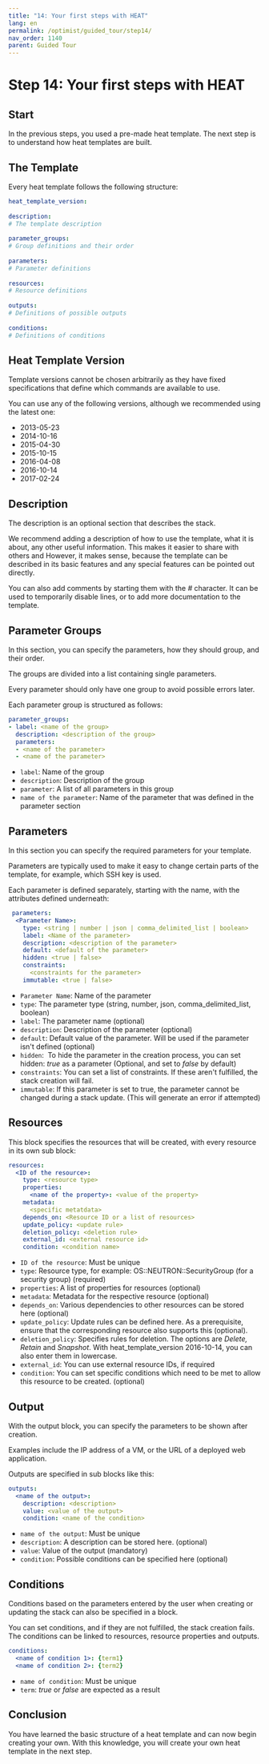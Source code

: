 ```yaml
---
title: "14: Your first steps with HEAT"
lang: en
permalink: /optimist/guided_tour/step14/
nav_order: 1140
parent: Guided Tour
---
```


# Step 14: Your first steps with HEAT

## Start

In the previous steps, you used a pre-made heat template. The next step is to understand how heat templates are built.

## The Template

Every heat template follows the following structure:

```yaml
heat_template_version:
 
description:
# The template description
 
parameter_groups:
# Group definitions and their order
 
parameters:
# Parameter definitions
 
resources:
# Resource definitions
 
outputs:
# Definitions of possible outputs
 
conditions:
# Definitions of conditions
```

## Heat Template Version

Template versions cannot be chosen arbitrarily as they have fixed specifications that define which commands
are available to use.

You can use any of the following versions, although we recommended using the latest one:

- 2013-05-23
- 2014-10-16
- 2015-04-30
- 2015-10-15
- 2016-04-08
- 2016-10-14
- 2017-02-24

## Description

The description is an optional section that describes the stack.

We recommend adding a description of how to use the template, what it is about, any other useful information. This makes it easier to share with others and However, it makes sense, because the template can be described in its basic features and any special features can be pointed out directly.

You can also add comments by starting them with the *\#* character. It can be used to temporarily disable lines, or to add more documentation to
the template.

## Parameter Groups

In this section, you can specify the parameters, how they should group,
and their order.

The groups are divided into a list containing single parameters.

Every parameter should only have one group to avoid possible errors
later.

Each parameter group is structured as follows:

```yaml
parameter_groups:
- label: <name of the group>
  description: <description of the group>
  parameters:
  - <name of the parameter>
  - <name of the parameter>
```

- `label`: Name of the group
- `description`: Description of the group
- `parameter`: A list of all parameters in this group
- `name of the parameter`: Name of the parameter that was defined in the parameter section

## Parameters

In this section you can specify the required parameters for your template.

Parameters are typically used to make it easy to change certain parts of
the template, for example, which SSH key is used.

Each parameter is defined separately, starting with the name, with
the attributes defined underneath:

```yaml
 parameters:
  <Parameter Name>:
    type: <string | number | json | comma_delimited_list | boolean>
    label: <Name of the parameter>
    description: <description of the parameter>
    default: <default of the parameter>
    hidden: <true | false>
    constraints:
      <constraints for the parameter>
    immutable: <true | false>
```

- `Parameter Name`: Name of the parameter
- `type`: The parameter type (string, number, json,
    comma\_delimited\_list, boolean)
- `label`: The parameter name (optional)
- `description`: Description of the parameter (optional)
- `default`: Default value of the parameter. Will be used if the
    parameter isn't defined (optional)
- `hidden`:  To hide the parameter in the creation process,
    you can set hidden: *true* as a parameter (Optional, and set to *false*
    by default)
- `constraints`: You can set a list of constraints. If these aren't
    fulfilled, the stack creation will fail.
- `immutable`: If this parameter is set to true, the parameter cannot be
    changed during a stack update. (This will generate an error if attempted)

## Resources

This block specifies the resources that will be created, with every resource in
its own sub block:

```yaml
resources:
  <ID of the resource>:
    type: <resource type>
    properties:
      <name of the property>: <value of the property>
    metadata:
      <specific metatdata>
    depends_on: <Resource ID or a list of resources>
    update_policy: <update rule>
    deletion_policy: <deletion rule>
    external_id: <external resource id>
    condition: <condition name>
```

- `ID of the resource`: Must be unique
- `type`: Resource type, for example: OS::NEUTRON::SecurityGroup
    (for a security group) (required)
- `properties`: A list of properties for resources (optional)
- `metadata`: Metadata for the respective resource (optional)
- `depends_on`: Various dependencies to other resources can be stored here (optional)
- `update_policy`: Update rules can be defined here. As a prerequisite, ensure that the corresponding resource also supports this (optional).
- `deletion_policy`: Specifies rules for deletion. The options are
    *Delete, Retain* and *Snapshot*. With heat\_template\_version 2016-10-14, you can also enter them in lowercase.
- `external_id`: You can use external resource IDs, if required
- `condition`: You can set specific conditions which need to be met to allow this resource to be created. (optional)

## Output

With the output block, you can specify the parameters to be shown after
creation.

Examples include the IP address of a VM, or the URL of a deployed web application.

Outputs are specified in sub blocks like this:

```yaml
outputs:
  <name of the output>:
    description: <description>
    value: <value of the output>
    condition: <name of the condition>
```

- `name of the output`: Must be unique
- `description`: A description can be stored here. (optional)
- `value`: Value of the output (mandatory)
- `condition`: Possible conditions can be specified here (optional)

## Conditions

Conditions based on the parameters entered by the user when creating or updating the stack can also be specified in a block.

You can set conditions, and if they are not fulfilled, the stack creation fails. The conditions can be linked to resources, resource properties and outputs.

```yaml
conditions:
  <name of condition 1>: {term1}
  <name of condition 2>: {term2}
```

- `name of condition`: Must be unique
- `term`: *true* or *false* are expected as a result

## Conclusion

You have learned the basic structure of a heat template and can now begin creating your own.
With this knowledge, you will create your own heat template in the next step.
